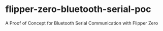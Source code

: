 # flipper-zero-bluetooth-serial-poc
A Proof of Concept for Bluetooth Serial Communication with Flipper Zero
